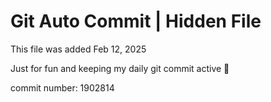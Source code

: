 # Git Auto Commit | Hidden File

This file was added Feb 12, 2025

Just for fun and keeping my daily git commit active 🤪

commit number: 1902814
